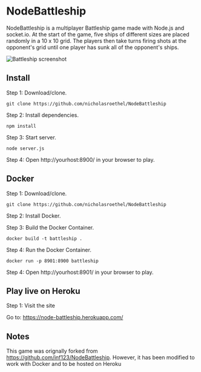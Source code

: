 # NodeBattleship

NodeBattleship is a multiplayer Battleship game made with Node.js and socket.io.
At the start of the game, five ships of different sizes are placed randomly in a 10 x 10 grid.
The players then take turns firing shots at the opponent's grid until one player has sunk all of
the opponent's ships.

![Battleship screenshot](http://inf123.github.io/battleship-screenshot.png)

## Install

Step 1: Download/clone.
```
git clone https://github.com/nicholasroethel/NodeBattleship
```
Step 2: Install dependencies.
```
npm install
```
Step 3: Start server.
```
node server.js
```
Step 4: Open http://yourhost:8900/ in your browser to play.

## Docker

Step 1: Download/clone.
```
git clone https://github.com/nicholasroethel/NodeBattleship
```
Step 2: Install Docker.

Step 3: Build the Docker Container.
```
docker build -t battleship .
```

Step 4: Run the Docker Container.
```
docker run -p 8901:8900 battleship
```

Step 4: Open http://yourhost:8901/ in your browser to play.


## Play live on Heroku

Step 1: Visit the site

Go to: https://node-battleship.herokuapp.com/


## Notes
This game was orignally forked from https://github.com/inf123/NodeBattleship. However, it has been modified to work with Docker and to be hosted on Heroku

